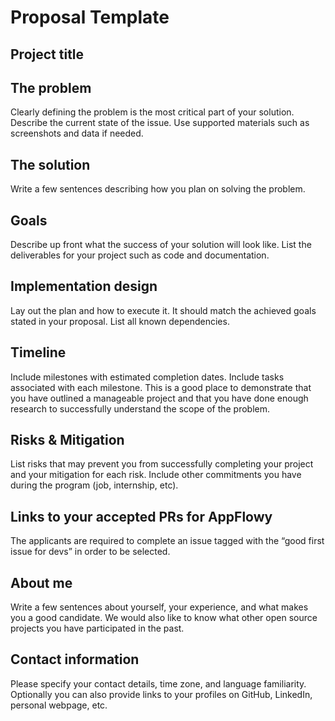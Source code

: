 # Proposal Template

## Project title 

## The problem 
Clearly defining the problem is the most critical part of your solution. Describe the current state of the issue. Use supported materials such as screenshots and data if needed.

## The solution 
Write a few sentences describing how you plan on solving the problem.

## Goals 
Describe up front what the success of your solution will look like. List the deliverables for your project such as code and documentation.

## Implementation design 
Lay out the plan and how to execute it. It should match the achieved goals stated in your proposal. List all known dependencies.

## Timeline 
Include milestones with estimated completion dates. Include tasks associated with each milestone. This is a good place to demonstrate that you have outlined a manageable project and that you have done enough research to successfully understand the scope of the problem.

## Risks & Mitigation 
List risks that may prevent you from successfully completing your project and your mitigation for each risk. Include other commitments you have during the program (job, internship, etc).

## Links to your accepted PRs for AppFlowy 
The applicants are required to complete an issue tagged with the “good first issue for devs” in order to be selected.

## About me 
Write a few sentences about yourself, your experience, and what makes you a good candidate. We would also like to know what other open source projects you have participated in the past.

## Contact information 
Please specify your contact details, time zone, and language familiarity. Optionally you can also provide links to your profiles on GitHub, LinkedIn, personal webpage, etc.
